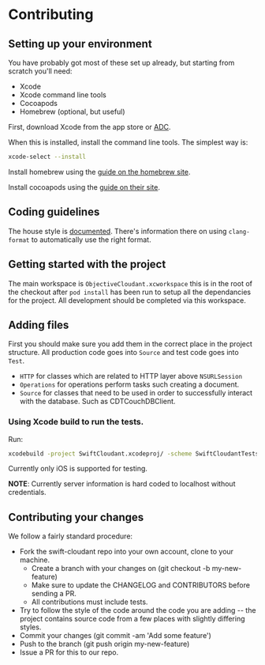 # Contributing

## Setting up your environment

You have probably got most of these set up already, but starting from scratch
you'll need:

* Xcode
* Xcode command line tools
* Cocoapods
* Homebrew (optional, but useful)

First, download Xcode from the app store or [ADC][adc].

When this is installed, install the command line tools. The simplest way is:

```bash
xcode-select --install
```

Install homebrew using the [guide on the homebrew site][homebrew].

Install cocoapods using the [guide on their site][cpinstall].

[adc]: http://developer.apple.com/
[homebrew]: http://brew.sh
[cpinstall]: http://guides.cocoapods.org/using/index.html

## Coding guidelines

The house style is [documented](doc/style-guide.md). There's information there on using
`clang-format` to automatically use the right format.

## Getting started with the project

The main workspace is `ObjectiveCloudant.xcworkspace` this is in the root of
the checkout after `pod install` has been run to setup all the dependancies
for the project. All development should be completed via this workspace.

## Adding files

First you should make sure you add them in the correct place in the project
structure. All production code goes into `Source` and test code goes into `Test`.

* `HTTP` for classes which are related to HTTP layer above `NSURLSession`
*  `Operations` for operations perform tasks such creating a document.
* `Source` for classes that need to be used in order to successfully
interact with the database. Such as CDTCouchDBClient.

### Using Xcode build to run the tests.

Run:
```bash
xcodebuild -project SwiftCloudant.xcodeproj/ -scheme SwiftCloudantTests -destination 'platform=iOS Simulator,OS=latest,name=iPhone 4S' build test
```

Currently only iOS is supported for testing.

__NOTE__: Currently server information is hard coded to localhost without credentials.

## Contributing your changes

We follow a fairly standard procedure:

* Fork the swift-cloudant repo into your own account, clone to your machine.
    * Create a branch with your changes on (git checkout -b my-new-feature)
    * Make sure to update the CHANGELOG and CONTRIBUTORS before sending a PR.
    * All contributions must include tests.
* Try to follow the style of the code around the code you are adding -- the project contains source code from a few places with slightly differing styles.
* Commit your changes (git commit -am 'Add some feature')
* Push to the branch (git push origin my-new-feature)
* Issue a PR for this to our repo.
